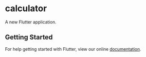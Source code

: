 # calculator

A new Flutter application.

## Getting Started

For help getting started with Flutter, view our online
[documentation](https://flutter.io/).
